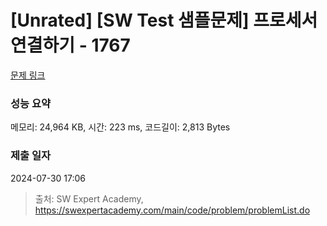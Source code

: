 # [Unrated] [SW Test 샘플문제] 프로세서 연결하기 - 1767 

[문제 링크](https://swexpertacademy.com/main/code/problem/problemDetail.do?contestProbId=AV4suNtaXFEDFAUf) 

### 성능 요약

메모리: 24,964 KB, 시간: 223 ms, 코드길이: 2,813 Bytes

### 제출 일자

2024-07-30 17:06



> 출처: SW Expert Academy, https://swexpertacademy.com/main/code/problem/problemList.do